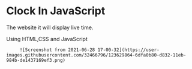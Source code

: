 
# Clock In JavaScript 
  The website it will display live time.

 Using HTML,CSS and JavaScript
 
 
 
 
         ![Screenshot from 2021-06-28 17-00-32](https://user-images.githubusercontent.com/32466796/123629864-6dfa0b80-d832-11eb-984b-de1437169ef3.png)

